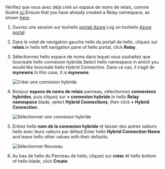 <span data-ttu-id="8d245-101">Vérifiez que vous avez déjà créé un espace de noms de relais, comme illustré [ici][namespace-how-to].</span><span class="sxs-lookup"><span data-stu-id="8d245-101">Ensure that you have already created a Relay namespace, as shown [here][namespace-how-to].</span></span>

1. <span data-ttu-id="8d245-102">Ouvrez une session sur toohello [portail Azure](https://portal.azure.com).</span><span class="sxs-lookup"><span data-stu-id="8d245-102">Log on toohello [Azure portal](https://portal.azure.com).</span></span>
2. <span data-ttu-id="8d245-103">Dans le volet de navigation gauche hello du portail de hello, cliquez sur **relais**.</span><span class="sxs-lookup"><span data-stu-id="8d245-103">In hello left navigation pane of hello portal, click **Relay**.</span></span>
3. <span data-ttu-id="8d245-104">Sélectionnez hello espace de noms dans lequel vous souhaitez que toocreate hello connexion hybride.</span><span class="sxs-lookup"><span data-stu-id="8d245-104">Select hello namespace in which you would like toocreate hello Hybrid Connection.</span></span> <span data-ttu-id="8d245-105">Dans ce cas, il s’agit de **mynewns**.</span><span class="sxs-lookup"><span data-stu-id="8d245-105">In this case, it is **mynewns**.</span></span>
   
    ![Créer une connexion hybride](./media/relay-create-hybrid-connection-portal/create-hc-1.png)
4. <span data-ttu-id="8d245-107">Bonjour **espace de noms de relais** panneau, sélectionnez **connexions hybrides**, puis cliquez sur **+ connexion hybride**.</span><span class="sxs-lookup"><span data-stu-id="8d245-107">In hello **Relay namespace** blade, select **Hybrid Connections**, then click **+ Hybrid Connection**.</span></span>
   
    ![Sélectionner une connexion hybride](./media/relay-create-hybrid-connection-portal/create-hc-2.png)
5. <span data-ttu-id="8d245-109">Entrez hello **nom de la connexion hybride** et laisser des autres valeurs hello avec leurs valeurs par défaut.</span><span class="sxs-lookup"><span data-stu-id="8d245-109">Enter hello **Hybrid Connection Name** and leave hello other values with their defaults.</span></span>
   
    ![Sélectionner Nouveau](./media/relay-create-hybrid-connection-portal/create-hc-3.png)
6. <span data-ttu-id="8d245-111">Au bas de hello du Panneau de hello, cliquez sur **créer**.</span><span class="sxs-lookup"><span data-stu-id="8d245-111">At hello bottom of hello blade, click **Create**.</span></span>

[namespace-how-to]: ../articles/service-bus-relay/relay-create-namespace-portal.md 
